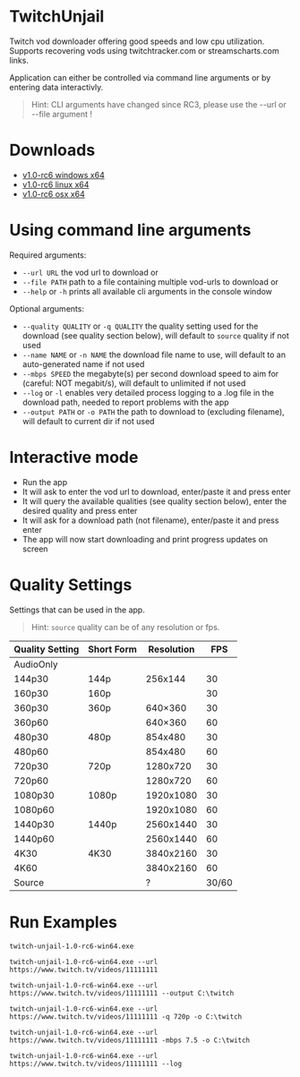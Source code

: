 # TwitchUnjail
Twitch vod downloader offering good speeds and low cpu utilization. Supports recovering vods using twitchtracker.com or streamscharts.com links.

Application can either be controlled via command line arguments or by entering data interactivly.

> Hint: CLI arguments have changed since RC3, please use the --url or --file argument !

# Downloads

- [v1.0-rc6 windows x64](https://github.com/swent/twitch-unjail/releases/download/v1.0-rc6/twitch-unjail-1.0-rc6-win64.exe)
- [v1.0-rc6 linux x64](https://github.com/swent/twitch-unjail/releases/download/v1.0-rc6/twitch-unjail-1.0-rc6-linux64)
- [v1.0-rc6 osx x64](https://github.com/swent/twitch-unjail/releases/download/v1.0-rc6/twitch-unjail-1.0-rc6-osx64)

# Using command line arguments

Required arguments:
- `--url URL` the vod url to download
or
- `--file PATH` path to a file containing multiple vod-urls to download
or
- `--help` or `-h` prints all available cli arguments in the console window

Optional arguments:
- `--quality QUALITY` or `-q QUALITY` the quality setting used for the download (see quality section below), will default to `source` quality if not used
- `--name NAME` or `-n NAME` the download file name to use, will default to an auto-generated name if not used
- `--mbps SPEED` the megabyte(s) per second download speed to aim for (careful: NOT megabit/s), will default to unlimited if not used
- `--log` or `-l` enables very detailed process logging to a .log file in the download path, needed to report problems with the app
- `--output PATH` or `-o PATH` the path to download to (excluding filename), will default to current dir if not used

# Interactive mode

- Run the app
- It will ask to enter the vod url to download, enter/paste it and press enter
- It will query the available qualities (see quality section below), enter the desired quality and press enter
- It will ask for a download path (not filename), enter/paste it and press enter
- The app will now start downloading and print progress updates on screen

# Quality Settings

Settings that can be used in the app.
> Hint: `source` quality can be of any resolution or fps.

| Quality Setting | Short Form | Resolution | FPS   |
|-----------------|------------|------------|-------|
| AudioOnly       |            |            |       |
| 144p30          | 144p       | 256x144    | 30    |
| 160p30          | 160p       |            | 30    |
| 360p30          | 360p       | 640×360    | 30    |
| 360p60          |            | 640×360    | 60    |
| 480p30          | 480p       | 854x480    | 30    |
| 480p60          |            | 854x480    | 60    |
| 720p30          | 720p       | 1280x720   | 30    |
| 720p60          |            | 1280x720   | 60    |
| 1080p30         | 1080p      | 1920x1080  | 30    |
| 1080p60         |            | 1920x1080  | 60    |
| 1440p30         | 1440p      | 2560x1440  | 30    |
| 1440p60         |            | 2560x1440  | 60    |
| 4K30            | 4K30       | 3840x2160  | 30    |
| 4K60            |            | 3840x2160  | 60    |
| Source          |            | ?          | 30/60 |

# Run Examples

`twitch-unjail-1.0-rc6-win64.exe`

`twitch-unjail-1.0-rc6-win64.exe --url https://www.twitch.tv/videos/11111111`

`twitch-unjail-1.0-rc6-win64.exe --url https://www.twitch.tv/videos/11111111 --output C:\twitch`

`twitch-unjail-1.0-rc6-win64.exe --url https://www.twitch.tv/videos/11111111 -q 720p -o C:\twitch`

`twitch-unjail-1.0-rc6-win64.exe --url https://www.twitch.tv/videos/11111111 -mbps 7.5 -o C:\twitch`

`twitch-unjail-1.0-rc6-win64.exe --url https://www.twitch.tv/videos/11111111 --log`

